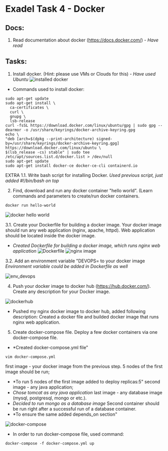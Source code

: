 # Exadel Task 4 - Docker

## Docs:
  1. Read documentation about docker (https://docs.docker.com/) - *Have read*

## Tasks:
  1. Install docker. (Hint: please use VMs or Clouds for this) - *Have used Ubuntu*
  ![installed docker](https://user-images.githubusercontent.com/85607071/157217243-378de675-9612-4023-b898-b58ae9b87749.png)

  - Commands used to install docker:
  ```
  sudo apt-get update
  sudo apt-get install \
    ca-certificates \
    curl \
    gnupg \
    lsb-release
  curl -fsSL https://download.docker.com/linux/ubuntu/gpg | sudo gpg --dearmor -o /usr/share/keyrings/docker-archive-keyring.gpg
  echo \
  "deb [arch=$(dpkg --print-architecture) signed-by=/usr/share/keyrings/docker-archive-keyring.gpg] https://download.docker.com/linux/ubuntu \
  $(lsb_release -cs) stable" | sudo tee /etc/apt/sources.list.d/docker.list > /dev/null
  sudo apt-get update
  sudo apt-get install docker-ce docker-ce-cli containerd.io
  ```

  EXTRA 1.1. Write bash script for installing Docker.
  *Used previous script, just added #!/bin/bash on top* 

  2. Find, download and run any docker container "hello world". (Learn commands and parameters to create/run docker containers. 
  ```
  docker run hello-world
  ```
  ![docker hello world](https://user-images.githubusercontent.com/85607071/157217294-f7f95f38-ebda-4c1d-988c-a4d830cd89e1.png)

  3.1. Create your Dockerfile for building a docker image. Your docker image should run any web application (nginx, apache, httpd). Web application should be located inside the docker image. 
  - *Created Dockerfile for building a docker image, which runs nginx web application*
  ![Dockerfile](https://user-images.githubusercontent.com/85607071/157212664-3e103ef5-cdbf-4f97-b238-52dcd4dabd13.png)
  ![nginx image](https://user-images.githubusercontent.com/85607071/157212822-103c41d2-f4e3-4625-874d-76e609db9b21.png)

  3.2. Add an environment variable "DEVOPS=<username> to your docker image 
  *Environment variable could be added in Dockerfile as well*
  
  ![env_devops](https://user-images.githubusercontent.com/85607071/157212743-52c1306e-66b4-47a5-8772-a030eae58176.png)

  4. Push your docker image to docker hub (https://hub.docker.com/). Create any description for your Docker image. 
  
  ![dockerhub](https://user-images.githubusercontent.com/85607071/157212965-36daf907-a128-4e57-8b84-74c79e7ee09e.png)
  - Pushed my nginx docker image to docker hub, added following description: Created a docker file and builded docker image that runs nginx web application.
  
  5. Create docker-compose file. Deploy a few docker containers via one docker-compose file. 
  - *Created docker-compose.yml file"
  ```
  vim docker-compose.yml
  ```
  first image - your docker image from the previous step. 5 nodes of the first image should be run; 
  - *To run 5 nodes of the first image added to deploy replicas:5"
  second image - any java application; 
  - *Chose tomcat as any java application*
  last image - any database image (mysql, postgresql, mongo or etc.). 
  - *Decided to run mongo as a database image*
  Second container should be run right after a successful run of a database container. 
  - *To ensure the same added depends_on section"
  
  ![docker-compose](https://user-images.githubusercontent.com/85607071/157215449-c386cb09-3335-4312-b5ac-e910307a679f.png)
  
  - In order to run docker-compose file, used command:
  ```
  docker-compose -f docker-compose.yml up
  ```


 
